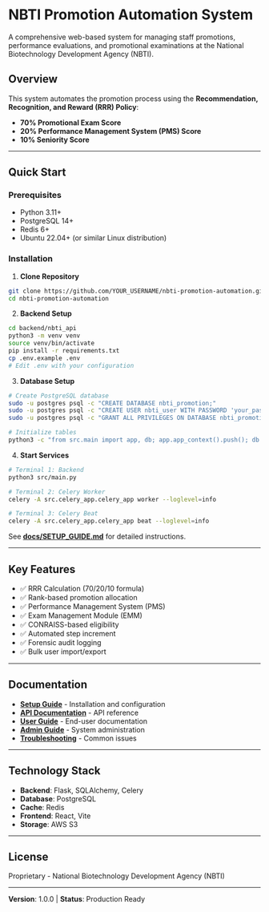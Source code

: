 # NBTI Promotion Automation System

A comprehensive web-based system for managing staff promotions, performance evaluations, and promotional examinations at the National Biotechnology Development Agency (NBTI).

## Overview

This system automates the promotion process using the **Recommendation, Recognition, and Reward (RRR) Policy**:
- **70% Promotional Exam Score**
- **20% Performance Management System (PMS) Score**  
- **10% Seniority Score**

---

## Quick Start

### Prerequisites
- Python 3.11+
- PostgreSQL 14+
- Redis 6+
- Ubuntu 22.04+ (or similar Linux distribution)

### Installation

1. **Clone Repository**
```bash
git clone https://github.com/YOUR_USERNAME/nbti-promotion-automation.git
cd nbti-promotion-automation
```

2. **Backend Setup**
```bash
cd backend/nbti_api
python3 -m venv venv
source venv/bin/activate
pip install -r requirements.txt
cp .env.example .env
# Edit .env with your configuration
```

3. **Database Setup**
```bash
# Create PostgreSQL database
sudo -u postgres psql -c "CREATE DATABASE nbti_promotion;"
sudo -u postgres psql -c "CREATE USER nbti_user WITH PASSWORD 'your_password';"
sudo -u postgres psql -c "GRANT ALL PRIVILEGES ON DATABASE nbti_promotion TO nbti_user;"

# Initialize tables
python3 -c "from src.main import app, db; app.app_context().push(); db.create_all()"
```

4. **Start Services**
```bash
# Terminal 1: Backend
python3 src/main.py

# Terminal 2: Celery Worker
celery -A src.celery_app.celery_app worker --loglevel=info

# Terminal 3: Celery Beat
celery -A src.celery_app.celery_app beat --loglevel=info
```

See **[docs/SETUP_GUIDE.md](docs/SETUP_GUIDE.md)** for detailed instructions.

---

## Key Features

- ✅ RRR Calculation (70/20/10 formula)
- ✅ Rank-based promotion allocation
- ✅ Performance Management System (PMS)
- ✅ Exam Management Module (EMM)
- ✅ CONRAISS-based eligibility
- ✅ Automated step increment
- ✅ Forensic audit logging
- ✅ Bulk user import/export

---

## Documentation

- **[Setup Guide](docs/SETUP_GUIDE.md)** - Installation and configuration
- **[API Documentation](docs/API_DOCUMENTATION.md)** - API reference
- **[User Guide](docs/USER_GUIDE.md)** - End-user documentation
- **[Admin Guide](docs/ADMIN_GUIDE.md)** - System administration
- **[Troubleshooting](docs/TROUBLESHOOTING.md)** - Common issues

---

## Technology Stack

- **Backend**: Flask, SQLAlchemy, Celery
- **Database**: PostgreSQL
- **Cache**: Redis
- **Frontend**: React, Vite
- **Storage**: AWS S3

---

## License

Proprietary - National Biotechnology Development Agency (NBTI)

---

**Version**: 1.0.0 | **Status**: Production Ready
